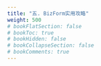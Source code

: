 ```yaml
---
title: "五. BizForm实用攻略"
weight: 500
# bookFlatSection: false
# bookToc: true
# bookHidden: false
# bookCollapseSection: false
# bookComments: true
---
```

